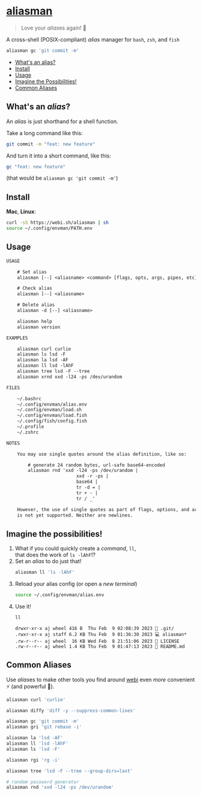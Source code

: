 # [aliasman](https://github.com/BeyondCodeBootcamp/aliasman)

> Love your *alias*es again! 🥸

A cross-shell (POSIX-compliant) _alias_ manager for `bash`, `zsh`, and `fish`

```sh
aliasman gc 'git commit -m'
```

-   [What's an alias?](#whats-an-alias)
-   [Install](#install)
-   [Usage](#usage)
-   [Imagine the Possibilities!](#imagine-the-possibilities)
-   [Common Aliases](#common-aliases)

## What's an _alias_?

An _alias_ is just shorthand for a shell function.

Take a long command like this:

```sh
git commit -m "feat: new feature"
```

And turn it into a short command, like this:

```sh
gc "feat: new feature"
```

(that would be `aliasman gc 'git commit -m'`)

## Install

**Mac**, **Linux**:

```sh
curl -sS https://webi.sh/aliasman | sh
source ~/.config/envman/PATH.env
```

## Usage

```txt
USAGE

    # Set alias
    aliasman [--] <aliasname> <command> [flags, opts, args, pipes, etc]

    # Check alias
    aliasman [--] <aliasname>

    # Delete alias
    aliasman -d [--] <aliasname>

    aliasman help
    aliasman version

EXAMPLES

    aliasman curl curlie
    aliasman ls lsd -F
    aliasman la lsd -AF
    aliasman ll lsd -lAhF
    aliasman tree lsd -F --tree
    aliasman xrnd xxd -l24 -ps /dev/urandom

FILES

    ~/.bashrc
    ~/.config/envman/alias.env
    ~/.config/envman/load.sh
    ~/.config/envman/load.fish
    ~/.config/fish/config.fish
    ~/.profile
    ~/.zshrc

NOTES

    You may use single quotes around the alias definition, like so:

        # generate 24 random bytes, url-safe base64-encoded
        aliasman rnd 'xxd -l24 -ps /dev/urandom |
                          xxd -r -ps |
                          base64 |
                          tr -d = |
                          tr + - |
                          tr / _'

    However, the use of single quotes as part of flags, options, and arguments
    is not yet supported. Neither are newlines.
```

## Imagine the possibilities!

1. What if you could quickly create a _command_, `ll`, \
   that does the work of `ls -lAhF`!?
2. Set an _alias_ to do just that!
    ```sh
    aliasman ll 'ls -lAhF'
    ```
3. Reload your alias config (or open a _new terminal_)
    ```sh
    source ~/.config/envman/alias.env
    ```
4. Use it!
    ```sh
    ll
    ```
    ```text
    drwxr-xr-x aj wheel 416 B  Thu Feb  9 02:08:39 2023 📂 .git/
    .rwxr-xr-x aj staff 6.2 KB Thu Feb  9 01:36:30 2023 💻 aliasman*
    .rw-r--r-- aj wheel  16 KB Wed Feb  8 21:51:06 2023 🔑 LICENSE
    .rw-r--r-- aj wheel 1.4 KB Thu Feb  9 01:47:13 2023 📄 README.md
    ```

## Common Aliases

Use *alias*es to make other tools you find around [webi](https://webinstall.dev) even _more_ convenient ⚡️ (and powerful 💪).

```sh
aliasman curl 'curlie'

aliasman diffy 'diff -y --suppress-common-lines'

aliasman gc 'git commit -m'
aliasman gri 'git rebase -i'

aliasman la 'lsd -AF'
aliasman ll 'lsd -lAhF'
aliasman ls 'lsd -F'

aliasman rgi 'rg -i'

aliasman tree 'lsd -F --tree --group-dirs=last'

# random password generator
aliasman rnd 'xxd -l24 -ps /dev/urandom'
```

